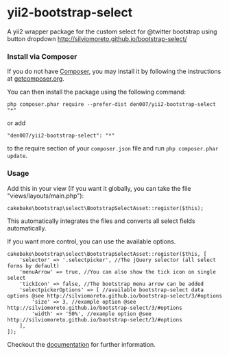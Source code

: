 yii2-bootstrap-select
=====================

A yii2 wrapper package for the custom select for @twitter bootstrap using button dropdown  http://silviomoreto.github.io/bootstrap-select/

### Install via Composer

If you do not have [Composer](http://getcomposer.org/), you may install it by following the instructions
at [getcomposer.org](http://getcomposer.org/doc/00-intro.md#installation-nix).

You can then install the package using the following command:

    php composer.phar require --prefer-dist den007/yii2-bootstrap-select "*"

or add

    "den007/yii2-bootstrap-select": "*"

to the require section of your ```composer.json``` file and run ```php composer.phar update```.

### Usage

Add this in your view (If you want it globally, you can take the file "views/layouts/main.php"):

    cakebake\bootstrap\select\BootstrapSelectAsset::register($this);

This automatically integrates the files and converts all select fields automatically.

If you want more control, you can use the available options.

    cakebake\bootstrap\select\BootstrapSelectAsset::register($this, [
        'selector' => '.selectpicker', //The jQuery selector (all select forms by default)
        'menuArrow' => true, //You can also show the tick icon on single select
        'tickIcon' => false, //The bootstrap menu arrow can be added
        'selectpickerOptions' => [ //available bootstrap-select data options @see http://silviomoreto.github.io/bootstrap-select/3/#options
            'size' => 3, //example option @see http://silviomoreto.github.io/bootstrap-select/3/#options
            'width' => '50%', //example option @see http://silviomoreto.github.io/bootstrap-select/3/#options
        ],
    ]);

Checkout the [documentation](http://silviomoreto.github.io/bootstrap-select/3/) for further information.
